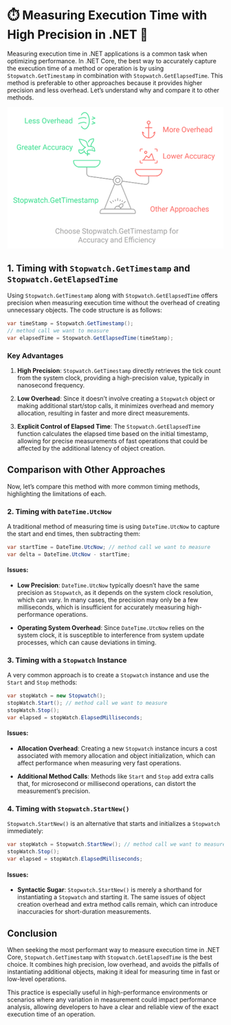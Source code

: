 # ⏱️ Measuring Execution Time with High Precision in .NET 🎯

Measuring execution time in .NET applications is a common task when optimizing performance. In .NET Core, the best way to accurately capture the execution time of a method or operation is by using `Stopwatch.GetTimestamp` in combination with `Stopwatch.GetElapsedTime`. This method is preferable to other approaches because it provides higher precision and less overhead. Let’s understand why and compare it to other methods.

![Choose Stopwatch.GetTimestamp for accuracy and efficiency](assets/image5.png)

## 1. Timing with `Stopwatch.GetTimestamp` and `Stopwatch.GetElapsedTime`

Using `Stopwatch.GetTimestamp` along with `Stopwatch.GetElapsedTime` offers precision when measuring execution time without the overhead of creating unnecessary objects. The code structure is as follows:

```csharp
var timeStamp = Stopwatch.GetTimestamp();
// method call we want to measure
var elapsedTime = Stopwatch.GetElapsedTime(timeStamp);
```

### Key Advantages

1. **High Precision**: `Stopwatch.GetTimestamp` directly retrieves the tick count from the system clock, providing a high-precision value, typically in nanosecond frequency.
  
2. **Low Overhead**: Since it doesn’t involve creating a `Stopwatch` object or making additional start/stop calls, it minimizes overhead and memory allocation, resulting in faster and more direct measurements.

3. **Explicit Control of Elapsed Time**: The `Stopwatch.GetElapsedTime` function calculates the elapsed time based on the initial timestamp, allowing for precise measurements of fast operations that could be affected by the additional latency of object creation.

## Comparison with Other Approaches

Now, let’s compare this method with more common timing methods, highlighting the limitations of each.

### 2. Timing with `DateTime.UtcNow`

A traditional method of measuring time is using `DateTime.UtcNow` to capture the start and end times, then subtracting them:

```csharp
var startTime = DateTime.UtcNow; // method call we want to measure
var delta = DateTime.UtcNow - startTime;
```

#### Issues:
- **Low Precision**: `DateTime.UtcNow` typically doesn’t have the same precision as `Stopwatch`, as it depends on the system clock resolution, which can vary. In many cases, the precision may only be a few milliseconds, which is insufficient for accurately measuring high-performance operations.
  
- **Operating System Overhead**: Since `DateTime.UtcNow` relies on the system clock, it is susceptible to interference from system update processes, which can cause deviations in timing.

### 3. Timing with a `Stopwatch` Instance

A very common approach is to create a `Stopwatch` instance and use the `Start` and `Stop` methods:

```csharp
var stopWatch = new Stopwatch();
stopWatch.Start(); // method call we want to measure
stopWatch.Stop();
var elapsed = stopWatch.ElapsedMilliseconds;
```

#### Issues:
- **Allocation Overhead**: Creating a new `Stopwatch` instance incurs a cost associated with memory allocation and object initialization, which can affect performance when measuring very fast operations.
  
- **Additional Method Calls**: Methods like `Start` and `Stop` add extra calls that, for microsecond or millisecond operations, can distort the measurement’s precision.

### 4. Timing with `Stopwatch.StartNew()`

`Stopwatch.StartNew()` is an alternative that starts and initializes a `Stopwatch` immediately:

```csharp
var stopWatch = Stopwatch.StartNew(); // method call we want to measure
stopWatch.Stop();
var elapsed = stopWatch.ElapsedMilliseconds;
```

#### Issues:
- **Syntactic Sugar**: `Stopwatch.StartNew()` is merely a shorthand for instantiating a `Stopwatch` and starting it. The same issues of object creation overhead and extra method calls remain, which can introduce inaccuracies for short-duration measurements.

## Conclusion

When seeking the most performant way to measure execution time in .NET Core, `Stopwatch.GetTimestamp` with `Stopwatch.GetElapsedTime` is the best choice. It combines high precision, low overhead, and avoids the pitfalls of instantiating additional objects, making it ideal for measuring time in fast or low-level operations.

This practice is especially useful in high-performance environments or scenarios where any variation in measurement could impact performance analysis, allowing developers to have a clear and reliable view of the exact execution time of an operation.
